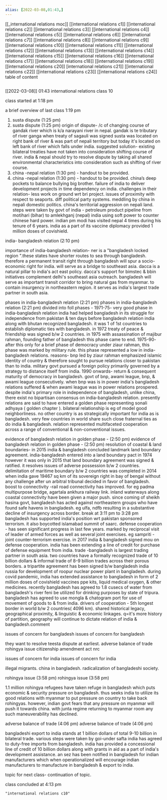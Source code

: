 ```yaml
---
alias: [2022-03-08,01:43,]
---
```

[[_international relations moc]] [[international relations c1]] [[international relations c2]] [[international relations c3]] [[international relations c4]] [[international relations c5]] [[international relations c6]] [[international relations c7]] [[international relations c8]] [[international relations c9]] [[international relations c10]]
[[international relations c11]] [[international relations c12]] [[international relations c13]] [[international relations c14]]  [[international relations c15]] [[international relations c16]] [[international relations c17]] [[international relations c18]] [[international relations c19]] [[international relations c20]]
[international relations c21]]  [[international relations c22]] [[international relations c23]] [[international relations c24]]
table of content
```toc
```

[[2022-03-08]] 01:43
international relations class 10

class started at 1:18 pm

a brief overview of last class 1:19 pm

1. susta dispute (1:25 pm)
1. susta dispute (1:25 pm)
origin of dispute- /c of changing course of gandak river which is k/a narayani river in nepal.
gandak is te tributary of river ganga
when treaty of sagauli was signed susta was located on right bank of river & was part of nepali territory but today it's located on left bank of river which falls under india.
suggested solution-  existing bilateral treaties have not taken into consideration shifting course of river.
india & nepal should try to resolve dispute by taking all shared environmental characteristics into consideration such as shifting of river course.
2. china -nepal relation (1:30 pm) - handout to be provided.
2. china -nepal relation (1:30 pm) - handout to be provided.
china’s deep pockets
to balance bullying big brother.
failure of india to deliver development projects in time
dependency on india.
challenges in their relation- less work on ground wrt bri project.
issues of proximity with respect to seaports.
diff political party systems.
meddling by china in nepali domestic politics.
china's territorial aggression on nepali land.
steps were taken by govt of india -
petroleum product pipeline from motihari (bihar) to amlekhganj (nepal)
india using soft power to counter chinese hard power.
indian pm modi has visited nepal 4 times during his tenure of 6 years.
india as a part of its vaccine diplomacy provided 1 million doses of covishield.

india- bangladesh relation (2:10 pm)

importance of india-bangladesh relation-
ner is a "bangladesh locked region ".these states have shorter routes to sea through bangladesh.
therefore a permanent transit right through bangladesh will spur a socio-economic right for india.
will serve as a bridge to southeast asia.
dacca is a natural pillar to india's act east policy.
dacca's support for bimstec & bbin initiatives complement delhi's southeast asia outreach.
bangladesh will serve as important transit corridor to bring natural gas from myanmar.
to contain insurgency in northeastern region.
it serves as india's largest trade partner in south asia.

phases in india-bangladesh relation (2:21 pm)
phases in india-bangladesh relation (2:21 pm)
divided into foll phases -
1971-75- very good phase in india-bangladesh relation
india had helped bangladesh in its struggle for independence from pakistan & ten days before bangladesh relation india along with bhutan recognized bangladesh.
it was 1 of 1st countries to establish diplomatic ties with bangladesh.
in 1972 treaty of peace & friendship was signed b/w 2 countries.
in 1975 with assassination of majibur rahman, founding father of bangladesh this phase came to end.
1975-90- after this only for a brief phase of democracy under ziaur rahman, this phase was marked by military rule.
this phase represented a low in india-bangladesh relations.
reasons- bnp led by ziaur rahman emphasized islamic identity of country & therefore sought to pursue relations closer to pakistan than to india.
military govt pursued a foreign policy primarily governed by a strategy to distance itself from india.
1990 onwards- return & consequent maturity of democracy in bangladesh.
govt of bnp, awami league, bnp, & awami league consecutively.
when bnp was is in power india's bangladesh relations suffered & when awami league was in power relations prospered.
despite india's primary role in independence of bangladesh, unlike china, there exist no bipartisan consensus on india-bangladesh relation.
presently relations are said to have entered a golden phase representing sonali adhyaya ( golden chapter ).
bilateral relationship is eg of model good neighborliness.
no other country is as strategically important for india as is bangladesh.
very few countries in world share such close fraternal ties as do  india & bangladesh.
relation represented multifaceted cooperation across a range of conventional & non-conventional issues.

evidence of bangladesh relation in golden phase - (2:50 pm)
evidence of bangladesh relation in golden phase - (2:50 pm)
resolution of coastal & land boundaries-
in 2015 india & bangladesh concluded landmark land boundary agreement.
india-bangladesh entered into a land boundary pact in 1974 however it was only in 2015 that land boundary agreement was signed & ratified.
it resolves issues of adverse possession b/w 2 countries.
delimitation of maritime boundary b/w 2 countries was completed in 2014 when india gave 19467 sq km of its sovereign right in bay of bengal without any challenge after un arbitral tribunal decided in favor of bangladesh.
boost to connectivity -rail road connectivity has improved. for eg padma multipurpose bridge, agartala ankhura railway link.
inland waterways along coastal connectivity have been given a major push.
since coming of sheikh hasina govt, bangladesh has acted against northeastern groups who have found safe havens in bangladesh. eg ulfa, ndfb resulting in a substantive decline of insurgency across border.
break at 3:11 pm to 3:28 pm
bangladesh has supported india's position wrt pakistan sponsored terrorism.
it also boycotted islamabad summit of saarc.
defense cooperation - has seen significant progress in last few years.
marked by reciprocal visit of leader of armed forces as well as several joint exercises. eg sampriti - joint counter-terrorism exercise.
in 2017 india & bangladesh signed mou on defense cooperation.
india has been extending a line of credit for purchase of defense equipment from india.
trade -bangladesh is largest trading partner in south asia.
two countries have a formally recognized trade of 10 billion dollars & informal trade of 8-9 billion trades across their porous borders. 
a tripartite agreement has been signed b/w bangladesh india russia for development of roopur nuclear power plant in bangladesh.
during covid pandemic, india has extended assistance to bangladesh in form of 2 million doses of covishield vaccines ppe kits, liquid medical oxygen, & other medicines.
recently bangladesh has agreed to 1.8 cusecs of water from bangladesh's river feni be utilized for drinking purposes by state of tripura.
bangladesh has agreed to use mongla & chatogram port for use of movement of goods to & from india.
drivers of cooperation -
5th longest border in world b/w 2 countries( 4096 km).
shared historical legacy, geographical proximity, & linguistic & economic linkages.
q=it's more history of partition, geography will continue to dictate relation of india & bangladesh.comment  

issues of concern for bangladesh 
issues of concern for bangladesh 

they want to resolve teesta dispute at earliest.
adverse balance of trade
rohingya issue 
citizenship amendment act
nrc

issues of concern for india
issues of concern for india

illegal migrants.
china in bangladesh.
radicalization of bangladeshi society.

rohingya issue (3:58 pm)
rohingya issue (3:58 pm)

1.1 million rohingya refugees have taken refuge in bangladesh which puts economic & security pressure on bangladesh.
thus seeks india to utilize its good relations with myanmar to put pressure on country to take back rohingyas.
however, indian govt fears that any pressure on myanmar will push it towards china.
with junta regime returning to myanmar room any such maneuverability has declined.

adverse balance of trade (4:06 pm)
adverse balance of trade (4:06 pm)

bangladeshi export to india stands at 1 billion dollars of total 9-10 billion in bilateral trade.
various steps were taken by goi-under safta india has agreed to duty-free imports from bangladesh.
india has provided a concessional line of credit of 10 billion dollars along with grants in aid as a part of india's development assistance.
an sez has been notified in bangladesh for indian manufacturers which when operationalized will encourage indian manufacturers to manufacture in bangladesh & export to india.

topic for next class- continuation of topic.

class concluded at 4:13 pm
```query
"international relations c10"
```